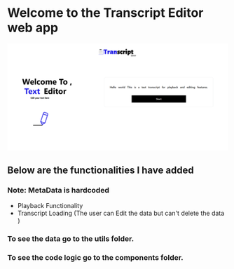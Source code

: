 # Welcome to the Transcript Editor web app

![Alt text](src/images/transcript.png)

## Below are the functionalities I have added
### Note: MetaData is hardcoded

*  Playback Functionality
*  Transcript Loading (The user can Edit the data but can't delete the data )

  ### To see the data go to the utils folder.
  ### To see the code logic go to the components folder.


